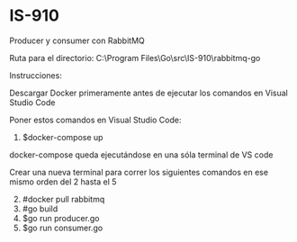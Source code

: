 # IS-910


Producer y consumer con RabbitMQ


Ruta para el directorio: C:\Program Files\Go\src\IS-910\rabbitmq-go




Instrucciones:


Descargar Docker primeramente antes de ejecutar los comandos en Visual Studio Code


Poner estos comandos en Visual Studio Code:


1.  $docker-compose up


docker-compose queda ejecutándose en una sóla terminal de VS code




Crear una nueva terminal para correr los siguientes comandos en ese mismo orden del 2 hasta el 5


2.  #docker pull rabbitmq
3.  #go build
4.  $go run producer.go
5.  $go run consumer.go
